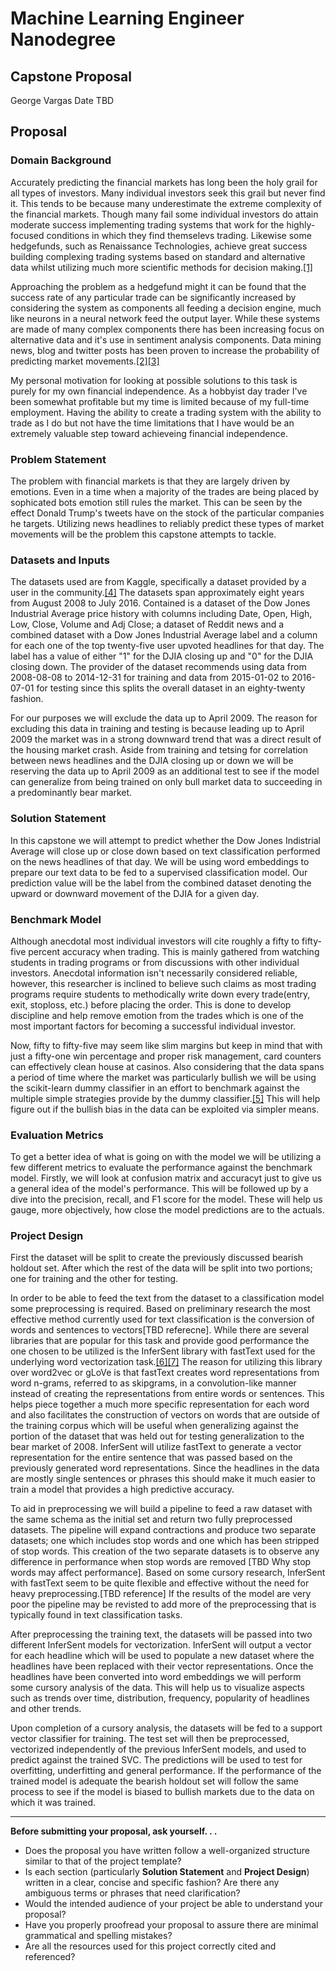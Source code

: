 # Machine Learning Engineer Nanodegree
## Capstone Proposal
George Vargas
Date TBD

## Proposal

### Domain Background

Accurately predicting the financial markets has long been the holy grail for all types of investors. Many individual investors seek this grail but never find it. This tends to be because many underestimate the extreme complexity of the financial markets. Though many fail some individual investors do attain moderate success implementing trading systems that work for the highly-focused conditions in which they find themselevs trading. Likewise some hedgefunds, such as Renaissance Technologies, achieve great success building complexing trading systems based on standard and alternative data whilst utilizing much more scientific methods for decision making.[[1]]((https://www.linkedin.com/pulse/20141117150538-17004994-pure-alpha-story-of-renaissance-technologies/))

Approaching the problem as a hedgefund might it can be found that the success rate of any particular trade can be significantly increased by considering the system as components all feeding a decision engine, much like neurons in a neural network feed the output layer. While these systems are made of many complex components there has been increasing focus on alternative data and it's use in sentiment analysis components. Data mining news, blog and twitter posts has been proven to increase the probability of predicting market movements.[[2]](https://arxiv.org/pdf/1010.3003.pdf)[[3]](http://cs229.stanford.edu/proj2015/029_report.pdf)

My personal motivation for looking at possible solutions to this task is purely for my own financial independence. As a hobbyist day trader I've been somewhat profitable but my time is limited because of my full-time employment. Having the ability to create a trading system with the ability to trade as I do but not have the time limitations that I have would be an extremely valuable step toward achieveing financial independence.

### Problem Statement

The problem with financial markets is that they are largely driven by emotions. Even in a time when a majority of the trades are being placed by sophicated bots emotion still rules the market. This can be seen by the effect Donald Trump's tweets have on the stock of the particular companies he targets. Utilizing news headlines to reliably predict these types of market movements will be the problem this capstone attempts to tackle.

### Datasets and Inputs

The datasets used are from Kaggle, specifically a dataset provided by a user in the community.[[4]](https://www.kaggle.com/aaron7sun/stocknews#Combined_News_DJIA.csv) The datasets span approximately eight years from August 2008 to July 2016. Contained is a dataset of the Dow Jones Industrial Average price history with columns including Date, Open, High, Low, Close, Volume and Adj Close; a dataset of Reddit news and a combined dataset with a Dow Jones Industrial Average label and a column for each one of the top twenty-five user upvoted headlines for that day. The label has a value of either "1" for the DJIA closing up and "0" for the DJIA closing down. The provider of the dataset recommends using data from 2008-08-08 to 2014-12-31 for training and data from 2015-01-02 to 2016-07-01 for testing since this splits the overall dataset in an eighty-twenty fashion. 

For our purposes we will exclude the data up to April 2009. The reason for excluding this data in training and testing is because leading up to April 2009 the market was in a strong downward trend that was a direct result of the housing market crash. Aside from training and tetsing for correlation between news headlines and the DJIA closing up or down we will be reserving the data up to April 2009 as an additional test to see if the model can generalize from being trained on only bull market data to succeeding in a predominantly bear market.

### Solution Statement

In this capstone we will attempt to predict whether the Dow Jones Indistrial Average will close up or close down based on text classification performed on the news headlines of that day. We will be using word embeddings to prepare our text data to be fed to a supervised classification model. Our prediction value will be the label from the combined dataset denoting the upward or downward movement of the DJIA for a given day.

### Benchmark Model

Although anecdotal most individual investors will cite roughly a fifty to fifty-five percent accuracy when trading. This is mainly gathered from watching students in trading programs or from discussions with other individual investors. Anecdotal information isn't necessarily considered reliable, however, this researcher is inclined to believe such claims as most trading programs require students to methodically write down every trade(entry, exit, stoploss, etc.) before placing the order. This is done to develop discipline and help remove emotion from the trades which is one of the most important factors for becoming a successful individual investor.

Now, fifty to fifty-five may seem like slim margins but keep in mind that with just a fifty-one win percentage and proper risk management, card counters can effectively clean house at casinos. Also considering that the data spans a period of time where the market was particularly bullish we will be using the scikit-learn dummy classifier in an effort to benchmark against the multiple simple strategies provide by the dummy classifier.[[5]](http://scikit-learn.org/stable/modules/generated/sklearn.dummy.DummyClassifier.html) This will help figure out if the bullish bias in the data can be exploited via simpler means.

### Evaluation Metrics

To get a better idea of what is going on with the model we will be utilizing a few different metrics to evaluate the performance against the benchmark model. Firstly, we will look at confusion matrix and accuracyt just to give us a general idea of the model's performance. This will be followed up by a dive into the precision, recall, and F1 score for the model. These will help us gauge, more objectively, how close the model predictions are to the actuals.

### Project Design

First the dataset will be split to create the previously discussed bearish holdout set. After which the rest of the data will be split into two portions; one for training and the other for testing.

In order to be able to feed the text from the dataset to a classification model some preprocessing is required. Based on preliminary research the most effective method currently used for text classification is the conversion of words and sentences to vectors[TBD referecne]. While there are several libraries that are popular for this task and provide good performance the one chosen to be utilized is the InferSent library with fastText used for the underlying word vectorization task.[[6]](https://github.com/facebookresearch/InferSent)[[7]](https://github.com/facebookresearch/fastText) The reason for utilizing this library over word2vec or gLoVe is that fastText creates word representations from word n-grams, referred to as skipgrams, in a convolution-like manner instead of creating the representations from entire words or sentences. This helps piece together a much more specific representation for each word and also facilitates the construction of vectors on words that are outside of the training corpus which will be useful when generalizing against the portion of the dataset that was held out for testing generalization to the bear market of 2008. InferSent will utilize fastText to generate a vector representation for the entire sentence that was passed based on the previously generated word representations. Since the headlines in the data are mostly single sentences or phrases this should make it much easier to train a model that provides a high predictive accuracy.

To aid in preprocessing we will build a pipeline to feed a raw dataset with the same schema as the initial set and return two fully preprocessed datasets. The pipeline will expand contractions and produce two separate datasets; one which includes stop words and one which has been stripped of stop words. This creation of the two separate datasets is to observe any difference in performance when stop words are removed [TBD Why stop words may affect performance]. Based on some cursory research,  InferSent with fastText seem to be quite flexible and effective without the need for heavy preprocessing.[TBD reference] If the results of the model are very poor the pipeline may be revisted to add more of the preprocessing that is typically found in text classification tasks.

After preprocessing the training text, the datasets will be passed into two different InferSent models for vectorization. InferSent will output a vector for each headline which will be used to populate a new dataset where the headlines have been replaced with their vector representations. Once the headlines have been converted into word embeddings we will perform some cursory analysis of the data. This will help us to visualize aspects such as trends over time, distribution, frequency, popularity of headlines and other trends.

Upon completion of a cursory analysis, the datasets will be fed to a support vector classifier for training. The test set will then be preprocessed, vectorized independently of the previous InferSent models, and used to predict against the trained SVC. The predictions will be used to test for overfitting, underfitting and general performance. If the performance of the trained model is adequate the bearish holdout set will follow the same process to see if the model is biased to bullish markets due to the data on which it was trained.

-----------

**Before submitting your proposal, ask yourself. . .**

- Does the proposal you have written follow a well-organized structure similar to that of the project template?
- Is each section (particularly **Solution Statement** and **Project Design**) written in a clear, concise and specific fashion? Are there any ambiguous terms or phrases that need clarification?
- Would the intended audience of your project be able to understand your proposal?
- Have you properly proofread your proposal to assure there are minimal grammatical and spelling mistakes?
- Are all the resources used for this project correctly cited and referenced?
